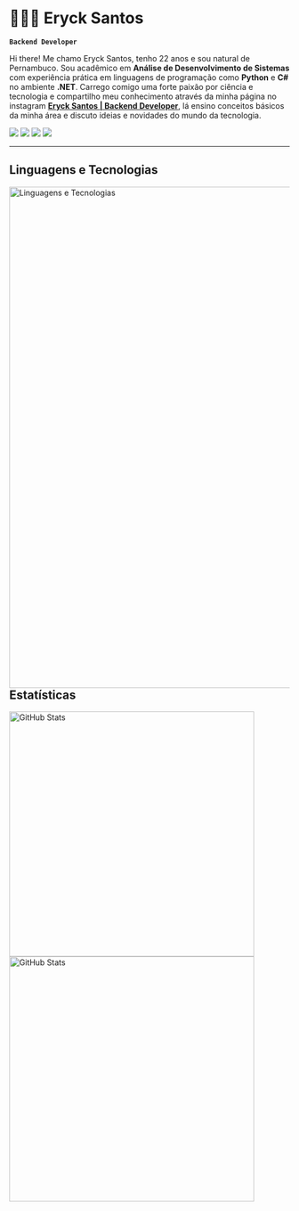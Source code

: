 # 👨🏻‍💻 Eryck Santos

**`Backend Developer`**

Hi there! Me chamo Eryck Santos, tenho 22 anos e sou natural de Pernambuco. Sou acadêmico em **Análise de Desenvolvimento de Sistemas** com experiência prática em linguagens de programação como **Python** e **C#** no ambiente **.NET**. Carrego comigo uma forte paixão por ciência e tecnologia e compartilho meu conhecimento através da minha página no instagram [**Eryck Santos | Backend Developer**](https://www.instagram.com/erycksts.tech/), lá ensino conceitos básicos da minha área e discuto ideias e novidades do mundo da tecnologia.

<p 
    align="left">
    <a href="https://www.instagram.com/erycksts.tech/"><img src="https://img.shields.io/badge/-Instagram-%23E4405F?style=for-the-badge&logo=instagram&logoColor=white"></a>
    <a href="mailto:dev.erycksantos@gmail.com"><img src="https://img.shields.io/badge/Gmail-D14836?style=for-the-badge&logo=gmail&logoColor=white"></a>
    <a href="https://www.linkedin.com/in/eryck-santos-ba56b4219/"><img src="https://img.shields.io/badge/LinkedIn-0077B5?style=for-the-badge&logo=linkedin&logoColor=white"></a>
    <img src="https://custom-icon-badges.demolab.com/badge/Pernambuco-BR-green?style=for-the-badge&logo=location&logoColor=yellow"/></a>          
</p>

---

## Linguagens e Tecnologias
<!-- referência: https://github.com/tandpfun/skill-icons -->

<img
align="left"
title="Linguagens e Tecnologias"
width="900px"
style="padding-right: 10px;"
src="https://skillicons.dev/icons?i=py,fastapi,cs,dotnet,java,spring,angular,idea,vscode,postgresql,mysql,docker" 
/>

<br/>
<br/>
<br/>


---

## Estatísticas
<!-- referência: https://github.com/anuraghazra/github-readme-stats -->

<img
    align="left"
    Title="GitHub Stats"
    width="440"
    style="padding-right: 10px;"
src="https://github-readme-stats.vercel.app/api?username=devEryckSantos&show_icons=true&theme=tokyonight&include_all_commits=true&locale=pt-br"
/>
<img
    align="left"
    Title="GitHub Stats"
    width="440"
    style="padding-right: 10px;"
src="https://github-readme-stats.vercel.app/api/top-langs/?username=devEryckSantos&theme=tokyonight&layout=compact&custom_title=Tecnologias&langs_count=7"
/>

